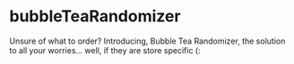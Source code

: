 # bubbleTeaRandomizer
Unsure of what to order? Introducing, Bubble Tea Randomizer, the solution to all your worries... well, if they are store specific (:
